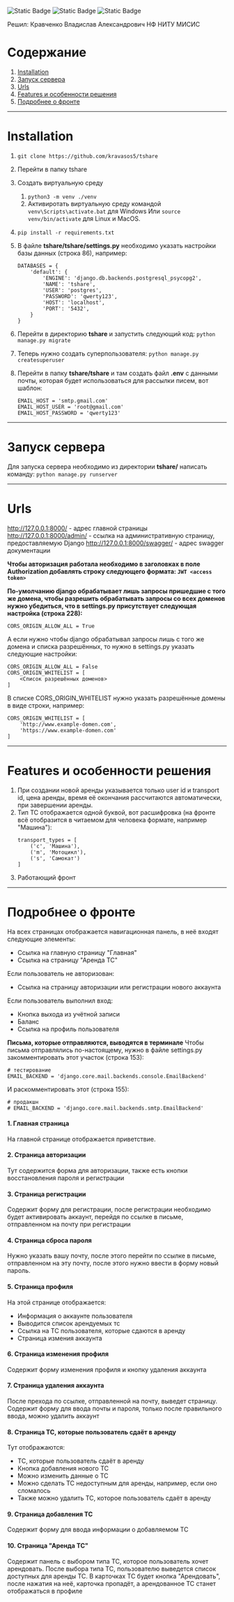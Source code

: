 ![Static Badge](https://img.shields.io/badge/Volga_IT-blue)
![Static Badge](https://img.shields.io/badge/Django-v4.2.6-blue)
![Static Badge](https://img.shields.io/badge/djangorestframework-v3.14.0-blue)

Решил:
Кравченко Владислав Александрович НФ НИТУ МИСИС

# Содержание
1. [Installation](#installation)
1. [Запуск сервера](#runserver)
1. [Urls](#urls)
1. [Features и особенности решения](#features)
1. [Подробнее о фронте](#front)

---

# Installation <a id="installation"></a>
  
1. `git clone https://github.com/kravasos5/tshare`
2. Перейти в папку tshare
2. Создать виртуальную среду
    1. `python3 -m venv ./venv`
    2. Активиротать виртуальную среду командой
    `venv\Scripts\activate.bat` для Windows
    Или `source venv/bin/activate` для Linux и MacOS.
3. `pip install -r requirements.txt`
4. В файле **tshare/tshare/settings.py** необходимо указать настройки базы данных (строка 86),
например:

    ```
    DATABASES = {
        'default': {
            'ENGINE': 'django.db.backends.postgresql_psycopg2',
            'NAME': 'tshare',
            'USER': 'postgres',
            'PASSWORD': 'qwerty123',
            'HOST': 'localhost',
            'PORT': '5432',
        }
    }
    ```
5. Перейти в директорию **tshare** и запустить следующий код:
    `python manage.py migrate`
6. Теперь нужно создать суперпользователя:
    `python manage.py createsuperuser`
7. Перейти в папку **tshare/tshare** и там создать файл **.env** с данными почты,
    которая будет использоваться для рассылки писем, вот шаблон:

    ```
    EMAIL_HOST = 'smtp.gmail.com'
    EMAIL_HOST_USER = 'root@gmail.com'
    EMAIL_HOST_PASSWORD = 'qwerty123'
    ```

--- 

# Запуск сервера <a id="runserver"></a>
Для запуска сервера необходимо из директории **tshare/** написать команду:
`python manage.py runserver`

---

# Urls <a id="urls"></a>
http://127.0.0.1:8000/ - адрес главной страницы
http://127.0.0.1:8000/admin/ - ссылка на административную страницу, предоставляемую Django
http://127.0.0.1:8000/swagger/ - адрес swagger документации

**Чтобы авторизация работала необходимо в заголовках в поле Authorization
добавлять строку следующего формата: `JWT <access token>`**

**По-умолчанию django обрабатывает лишь запросы пришедшие с того же домена, чтобы разрешить обрабатывать запросы со всех доменов нужно убедиться, что в settings.py присутствует следующая настройка (строка 228):**
```
CORS_ORIGIN_ALLOW_ALL = True
```
А если нужно чтобы django обрабатывал запросы лишь с того же домена и списка разрешённых, то нужно в settings.py указать следующие настройки:
```
CORS_ORIGIN_ALLOW_ALL = False
CORS_ORIGIN_WHITELIST = [
    <Список разрешённых доменов>
]
```
В списке CORS_ORIGIN_WHITELIST нужно указать разрешённые домены в виде строки, например:
```
CORS_ORIGIN_WHITELIST = [
    'http://www.example-domen.com',
    'https://www.example-domen.com'
]
```


---

# Features и особенности решения <a id="features"></a>

1. При создании новой аренды указывается только user id и transport id,
    цена аренды, время её окончания рассчитаются автоматически,
    при завершении аренды.
2. Тип ТС отображается одной буквой, вот расшифровка (на фронте всё отобразится в читаемом для человека формате, например "Машина"):
    ```
    transport_types = [
        ('c', 'Машина'),
        ('m', 'Мотоцикл'),
        ('s', 'Самокат')
    ]
    ```
3. Работающий фронт

---

# Подробнее о фронте <a id="front"></a>

На всех страницах отображается навигационная панель, в неё входят следующие элементы:

- Ссылка на главную страницу "Главная"
- Ссылка на страницу "Аренда ТС"

Если пользователь не авторизован:

- Ссылка на страницу авторизации или регистрации нового аккаунта

Если пользователь выполнил вход:

- Кнопка выхода из учётной записи
- Баланс
- Ссылка на профиль пользователя

**Письма, которые отправляются, выводятся в терминале**
Чтобы письма отправлялись по-настоящему, нужно в файле settings.py закомментировать этот участок (строка 153):
```
# тестирование
EMAIL_BACKEND = 'django.core.mail.backends.console.EmailBackend'
```
И раскомментировать этот (строка 155):
```
# продакшн
# EMAIL_BACKEND = 'django.core.mail.backends.smtp.EmailBackend'
```

#### 1. Главная страница

На главной странице отображается приветствие.

#### 2. Страница авторизации

Тут содержится форма для авторизации, также есть кнопки восстановления пароля и регистрации

#### 3. Страница регистрации

Содержит форму для регистрации, после регистрации необходимо будет активировать аккаунт, перейдя по ссылке в письме, отправленном на почту при регистрации

#### 4. Страница сброса пароля

Нужно указать вашу почту, после этого перейти по ссылке в письме, отправленном на эту почту, после этого нужно ввести в форму новый пароль.

#### 5. Страница профиля 
На этой странице отображается:
- Информация о аккаунте пользователя
- Выводится список арендуемых тс
- Ссылка на ТС пользователя, которые сдаются в аренду
- Страница измения аккаунта

#### 6. Страница изменения профиля
Содержит форму изменения профиля и кнопку удаления аккаунта

#### 7. Страница удаления аккаунта
После прехода по ссылке, отправленной на почту, выведет страницу.
Содержит форму для ввода почты и пароля, только после правильного ввода, можно удалить аккаунт

#### 8. Страница ТС, которые пользователь сдаёт в аренду
Тут отображаются:

- ТС, которые пользователь сдаёт в аренду
- Кнопка добавления нового ТС
- Можно изменить данные о ТС
- Можно сделать ТС недоступным для аренды, например, если оно сломалось
- Также можно удалить ТС, которое пользователь сдаёт в аренду

#### 9. Страница добавления ТС
Содержит форму для ввода информации о добавляемом ТС

#### 10. Страница "Аренда ТС"
Содержит панель с выбором типа ТС, которое пользователь хочет арендовать.
После выбора типа ТС, пользователю выведется список доступных для аренды ТС. В карточках ТС будет кнопка "Арендовать", после нажатия на неё, карточка пропадёт, а арендованное ТС станет отображаться в профиле
